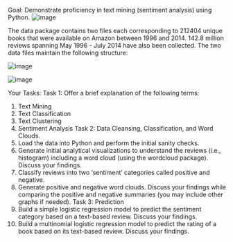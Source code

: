 Goal: Demonstrate proficiency in text mining (sentiment analysis) using Python.
![image](https://github.com/saranyavrajan/pythonProject/assets/43126532/db9dec71-12c4-478c-9f72-1ee8cee15224)

The data package contains two files each corresponding to 212404 unique books that were available on Amazon between 1996 and 2014. 142.8 million reviews spanning May 1996 - July 2014 have also been collected. The two data files maintain the following structure:

![image](https://github.com/saranyavrajan/pythonProject/assets/43126532/7b9b9850-8a0d-45a1-b2e5-8170e36584d1)

![image](https://github.com/saranyavrajan/pythonProject/assets/43126532/adfce365-51dd-4f3c-9666-087c051fca70)

Your Tasks:
Task 1: Offer a brief explanation of the following terms:
1. Text Mining
2. Text Classification
3. Text Clustering
4. Sentiment Analysis
Task 2: Data Cleansing, Classification, and Word Clouds.
1. Load the data into Python and perform the initial sanity checks.
2. Generate initial analytical visualizations to understand the reviews (i.e., histogram) including a word cloud (using the wordcloud package). Discuss your findings.
3. Classify reviews into two ‘sentiment’ categories called positive and negative.
4. Generate positive and negative word clouds. Discuss your findings while comparing the positive and negative summaries (you may include other graphs if needed).
Task 3: Prediction
1. Build a simple logistic regression model to predict the sentiment category based on a text-based review. Discuss your findings.
2. Build a multinomial logistic regression model to predict the rating of a book based on its text-based review. Discuss your findings.




